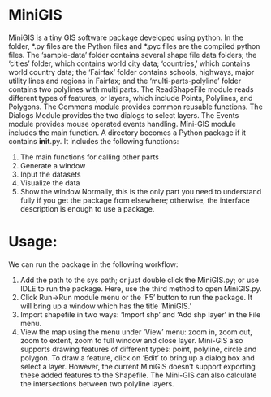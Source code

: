 # MiniGIS
MiniGIS is a tiny GIS software package developed using python. In the folder, *.py files are the Python files and *.pyc files are the compiled python files. 
The ‘sample-data’ folder contains several shape file data folders; the ‘cities’ folder, which contains world city data; ‘countries,’ which contains world country data; the ‘Fairfax’ folder contains schools, highways, major utility lines and regions in Fairfax; and the ‘multi-parts-polyline’ folder contains two polylines with multi parts. 
The ReadShapeFile module reads different types of features, or layers, which include Points, Polylines, and Polygons. The Commons module provides common reusable functions.
The Dialogs Module provides the two dialogs to select layers.
The Events module provides mouse operated events handling.
Mini-GIS module includes the main function. A directory becomes a Python package if it contains __init__.py. It includes the following functions:
1.	The main functions for calling other parts
2.	Generate a window
3.	Input the datasets
4.	Visualize the data
5.	Show the window
Normally, this is the only part you need to understand fully if you get the package from elsewhere; otherwise, the interface description is enough to use a package. 
# Usage:
We can run the package in the following workflow: 
1)	Add the path to the sys path; or just double click the MiniGIS.py; or use IDLE to run the package. Here, use the third method to open MiniGIS.py.
2)	Click Run->Run module menu or the ‘F5’ button to run the package. It will bring up a window which has the title ‘MiniGIS.’ 
3)	Import shapefile in two ways: ‘Import shp’ and ‘Add shp layer’ in the File menu. 
4)	View the map using the menu under ‘View’ menu: zoom in, zoom out, zoom to extent, zoom to full window and close layer. 
Mini-GIS also supports drawing features of different types: point, polyline, circle and polygon. To draw a feature, click on ‘Edit’ to bring up a dialog box and select a layer. However, the current MiniGIS doesn’t support exporting these added features to the Shapefile.
The Mini-GIS can also calculate the intersections between two polyline layers.
